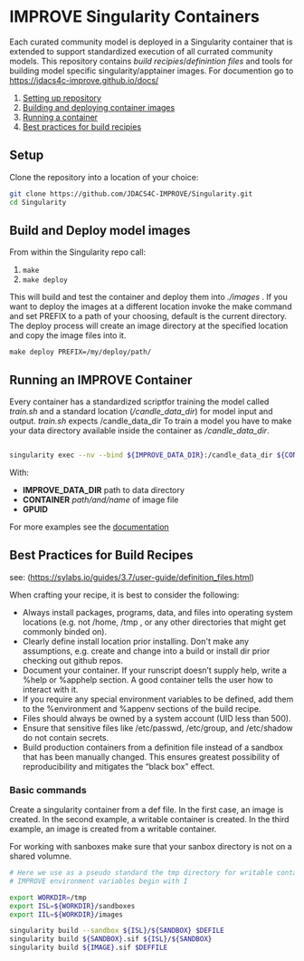 # IMPROVE Singularity Containers
Each curated community model is deployed in a Singularity container that is extended to support standardized execution of all currated community models. This repository contains *build recipies*/*definintion files* and tools for building model specific singularity/apptainer images. For documention go to https://jdacs4c-improve.github.io/docs/

1. [Setting up repository](#setup)
2. [Building and deploying container images](#build-and-deploy-model-images)
3. [Running a container](#running-an-improve-container)
4. [Best practices for build recipies](#best-practices-for-build-recipes)

## Setup ##

Clone the repository into a location of your choice:

```bash
git clone https://github.com/JDACS4C-IMPROVE/Singularity.git
cd Singularity
```

## Build and Deploy model images ##

From within the Singularity repo call:

1. `make`
2. `make deploy`

This will build and test the container and deploy them into *./images* . If you want to deploy the images at a different location invoke the make command and set PREFIX to a path of your choosing, default is the current directory. The deploy process will create an image directory at the specified location and copy the image files into it.

```make deploy PREFIX=/my/deploy/path/```


## Running an IMPROVE Container ##

Every container has a standardized scriptfor training the model called *train.sh* and a standard location (*/candle_data_dir*) for model input and output. *train.sh* expects /candle_data_dir To train a model you have to make your data directory available inside the container as */candle_data_dir*.  

```bash

singularity exec --nv --bind ${IMPROVE_DATA_DIR}:/candle_data_dir ${CONTAINER} train.sh ${GPUID} 

```

With:  
- **IMPROVE_DATA_DIR** path to data directory
- **CONTAINER** *path/and/name* of image file
- **GPUID** 

For more examples see the [documentation](http://https://jdacs4c-improve.github.io/docs/)




## Best Practices for Build Recipes ##
see: (https://sylabs.io/guides/3.7/user-guide/definition_files.html)

When crafting your recipe, it is best to consider the following:

- Always install packages, programs, data, and files into operating system locations (e.g. not /home, /tmp , or any other directories that might get commonly binded on). 
- Clearly define install location prior installing. Don't make any assumptions, e.g. create and change into a build or install dir prior checking out github repos.
- Document your container. If your runscript doesn’t supply help, write a %help or %apphelp section. A good container tells the user how to interact with it.
- If you require any special environment variables to be defined, add them to the %environment and %appenv sections of the build recipe.
- Files should always be owned by a system account (UID less than 500).
- Ensure that sensitive files like /etc/passwd, /etc/group, and /etc/shadow do not contain secrets.
- Build production containers from a definition file instead of a sandbox that has been manually changed. This ensures greatest possibility of reproducibility and mitigates the “black box” effect.

### Basic commands
Create a singularity container from a def file. In the first case, an image is created.
In the second example, a writable container is created.
In the third example, an image is created from a writable container.

For working with sanboxes make sure that your sanbox directory is not on a shared volumne.

```bash
# Here we use as a pseudo standard the tmp directory for writable containers.
# IMPROVE environment variables begin with I

export WORKDIR=/tmp
export ISL=${WORKDIR}/sandboxes
export IIL=${WORKDIR}/images

singularity build --sandbox ${ISL}/${SANDBOX} $DEFILE
singularity build ${SANDBOX}.sif ${ISL}/${SANDBOX}
singularity build ${IMAGE}.sif $DEFFILE



```



